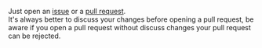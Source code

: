 Just open an [issue](https://github.com/fxrhan/passForge/issues) or a [pull request](https://github.com/fxrhan/passForge/pulls).  
It's always better to discuss your changes before opening a pull request, be aware if you open a pull request without discuss changes your pull request can be rejected.
